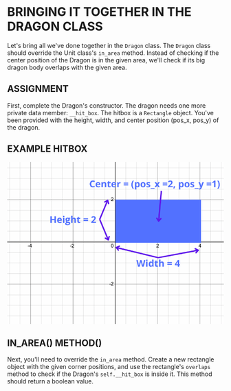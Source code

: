 # BRINGING IT TOGETHER IN THE DRAGON CLASS
Let's bring all we've done together in the `Dragon` class. The `Dragon` class should override the Unit class's `in_area` method. Instead of checking if the center position of the Dragon is in the given area, we'll check if its big dragon body overlaps with the given area.

## ASSIGNMENT
First, complete the Dragon's constructor. The dragon needs one more private data member: `__hit_box`. The hitbox is a `Rectangle` object. You've been provided with the height, width, and center position (pos_x, pos_y) of the dragon.

## EXAMPLE HITBOX
![dragon](assets/dragon.png)

## IN_AREA() METHOD()
Next, you'll need to override the `in_area` method. Create a new rectangle object with the given corner positions, and use the rectangle's `overlaps` method to check if the Dragon's `self.__hit_box` is inside it. This method should return a boolean value.